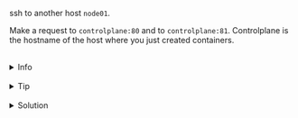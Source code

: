 
ssh to another host `node01`.

Make a request to `controlplane:80` and to `controlplane:81`.
Controlplane is the hostname of the host where you just created containers.


<br>
<details><summary>Info</summary>
<br>

```plain
To ssh use `ssh node01` command.

Documentation - https://docs.docker.com/network/#published-ports.
```

</details>

<br>
<details><summary>Tip</summary>
<br>

```plain
If you include the localhost IP address (127.0.0.1) with the publish flag, 
only the Docker host can access the published container port.
```

</details>


<br>
<details><summary>Solution</summary>
<br>

<br>

Make a request to `controlplane:80`:

<br>

```plain
curl controlplane:80
```{{exec}}

<br>

Make a request to `controlplane:81`:

<br>

```plain
curl controlplane:81
```{{exec}}

</details>